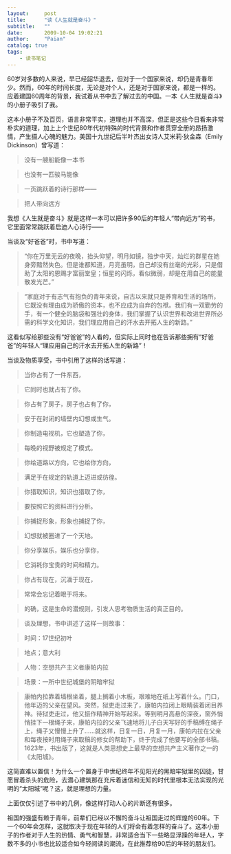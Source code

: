 ```yaml
---
layout:     post
title:      "读《人生就是奋斗》"
subtitle:   ""
date:       2009-10-04 19:02:21
author:     "Paian"
catalog: true
tags:
    - 读书笔记
---
```


60岁对多数的人来说，早已经韶华退去，但对于一个国家来说，却仍是青春年少。然而，60年的时间长度，无论是对个人，还是对于国家来说，都是一样的。应着建国60周年的背景，我试着从书中去了解过去的中国。一本《人生就是奋斗》的小册子吸引了我。

这本小册子不及百页，语言非常平实，道理也并不高深，但正是这些今日看来非常朴实的道理，加上上个世纪80年代初特殊的时代背景和作者贯穿全册的昂扬激情，产生摄人心魄的魅力。美国十九世纪后半叶杰出女诗人艾米莉·狄金森（Emily Dickinson）曾写道：

> 没有一艘船能像一本书

> 也没有一匹骏马能像

> 一页跳跃着的诗行那样——

> 把人带向远方

我想《人生就是奋斗》就是这样一本可以把许多90后的年轻人“带向远方”的书，它里面常常跳跃着启迪人心诗行——

当谈及“好爸爸”时，书中写道：

> “你在万里无云的夜晚，抬头仰望，明月如镜，独步中天，灿烂的群星在她身旁黯然失色。但是谁都知道，月亮虽明，自己却没有丝毫的光彩，只是借助了太阳的恩赐才富丽堂皇；恒星的闪烁，看似微弱，却是在用自己的能量散发光芒。”

> “家庭对于有志气有抱负的青年来说，自古以来就只是养育和生活的场所，它既没有理由成为骄傲的资本，也不应成为自弃的包袱。我们有一双勤劳的手，有一个健全的脑袋和强壮的身体，我们掌握了认识世界和改进世界所必需的科学文化知识，我们理应用自己的汗水去开拓人生的新路。”

这看似写给那些没有“好爸爸”的人看的，但实际上同时也在告诉那些拥有“好爸爸”的年轻人“理应用自己的汗水去开拓人生的新路”！

当谈及物质享受，书中引用了这样的话写道：

> 当你占有了一件东西，

> 它同时也就占有了你。

> 你占有了房子，房子也占有了你，

> 安于在封闭的墙壁内幻想或生气。

> 你制造电视机，它也塑造了你，

> 每晚的视野被规定了模式。

> 你给道路以方向，它也给你方向，

> 满足于在规定的轨道上迈进或彷徨。

> 你猎取知识，知识也猎取了你，

> 要按照它的资料进行分析。

> 你捕捉形象，形象也捕捉了你，

> 幻想就被圈进了一个天地。

> 你分享娱乐，娱乐也分享你，

> 它消耗你宝贵的时间和精力。

> 你占有现在，沉湎于现在，

> 常常会忘记着眼于将来。

> 的确，这是生命的潜规则，引发人思考物质生活的真正目的。

> 谈及理想，书中讲述了这样一则故事：

> 时间：17世纪初叶

> 地点；意大利

> 人物：空想共产主义者康帕内拉

> 场景：一所中世纪城堡的阴暗牢狱

> 康帕内拉靠着墙根坐着，腿上搁着小木板，艰难地在纸上写着什么。门口，他年迈的父亲在望风。突然，狱吏走过来了，康帕内拉闭上眼睛装着闭目养神。待狱吏走过，他又振作精神开始写起来。等到明月高悬的深夜，窗外悄悄挂下一根绳子来，康帕内拉的父亲飞速地将儿子白天写好的手稿缚在绳子上，绳子又慢慢上升了……就这样，日复一日，月复一月，康帕内拉在父亲和每夜按时用绳子来取稿的修女的帮助下，终于完成了他要写的全部书稿。1623年，书出版了，这就是人类思想史上最早的空想共产主义著作之一的《太阳城》。

这简直难以置信！为什么一个置身于中世纪终年不见阳光的黑暗牢狱里的囚徒，甘愿冒着杀头的危险，去潜心建筑那在充斥着迷信和无知的时代里根本无法实现的光明的“太阳城”呢？这，就是理想的力量。

上面仅仅引述了书中的几例，像这样打动人心的片断还有很多。

祖国的强盛有赖于青年，前辈们已经以不懈的奋斗让祖国走过的辉煌的60年。下一个60年会怎样，这就取决于现在年轻的人们将会有着怎样的奋斗了。这本小册子的作者对于人生的热情、勇气和智慧，非常适合当下一些略显浮躁的年轻人，字数不多的小书也比较适合如今轻阅读的潮流，在此推荐给90后的年轻的朋友们。